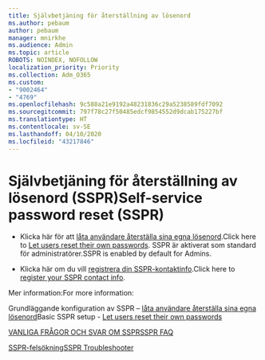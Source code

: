 ```yaml
---
title: Självbetjäning för återställning av lösenord
ms.author: pebaum
author: pebaum
manager: mnirkhe
ms.audience: Admin
ms.topic: article
ROBOTS: NOINDEX, NOFOLLOW
localization_priority: Priority
ms.collection: Adm_O365
ms.custom:
- "9002464"
- "4769"
ms.openlocfilehash: 9c588a21e9192a48231836c29a5238589fdf7092
ms.sourcegitcommit: 797f78c27f50485edcf9854552d9dcab175227bf
ms.translationtype: HT
ms.contentlocale: sv-SE
ms.lasthandoff: 04/10/2020
ms.locfileid: "43217846"
---
```

# <a name="self-service-password-reset-sspr"></a><span data-ttu-id="e18e7-102">Självbetjäning för återställning av lösenord (SSPR)</span><span class="sxs-lookup"><span data-stu-id="e18e7-102">Self-service password reset (SSPR)</span></span>

- <span data-ttu-id="e18e7-103">Klicka här för att [låta användare återställa sina egna lösenord](https://admin.microsoft.com/Adminportal/Home#/featureexplorer/security/Sspr).</span><span class="sxs-lookup"><span data-stu-id="e18e7-103">Click here to [Let users reset their own passwords](https://admin.microsoft.com/Adminportal/Home#/featureexplorer/security/Sspr).</span></span>  <span data-ttu-id="e18e7-104">SSPR är aktiverat som standard för administratörer.</span><span class="sxs-lookup"><span data-stu-id="e18e7-104">SSPR is enabled by default for Admins.</span></span>

- <span data-ttu-id="e18e7-105">Klicka här om du vill [registrera din SSPR-kontaktinfo](https://go.microsoft.com/fwlink/?linkid=849451).</span><span class="sxs-lookup"><span data-stu-id="e18e7-105">Click here to [register your SSPR contact info](https://go.microsoft.com/fwlink/?linkid=849451).</span></span>

<span data-ttu-id="e18e7-106">Mer information:</span><span class="sxs-lookup"><span data-stu-id="e18e7-106">For more information:</span></span>

<span data-ttu-id="e18e7-107">Grundläggande konfiguration av SSPR – [låta användare återställa sina egna lösenord](https://docs.microsoft.com/microsoft-365/admin/add-users/let-users-reset-passwords?view=o365-worldwide)</span><span class="sxs-lookup"><span data-stu-id="e18e7-107">Basic SSPR setup - [Let users reset their own passwords](https://docs.microsoft.com/microsoft-365/admin/add-users/let-users-reset-passwords?view=o365-worldwide)</span></span>

[<span data-ttu-id="e18e7-108">VANLIGA FRÅGOR OCH SVAR OM SSPR</span><span class="sxs-lookup"><span data-stu-id="e18e7-108">SSPR FAQ</span></span>](https://docs.microsoft.com/azure/active-directory/authentication/active-directory-passwords-faq)

[<span data-ttu-id="e18e7-109">SSPR-felsökning</span><span class="sxs-lookup"><span data-stu-id="e18e7-109">SSPR Troubleshooter</span></span>](https://docs.microsoft.com/azure/active-directory/authentication/active-directory-passwords-troubleshoot)
